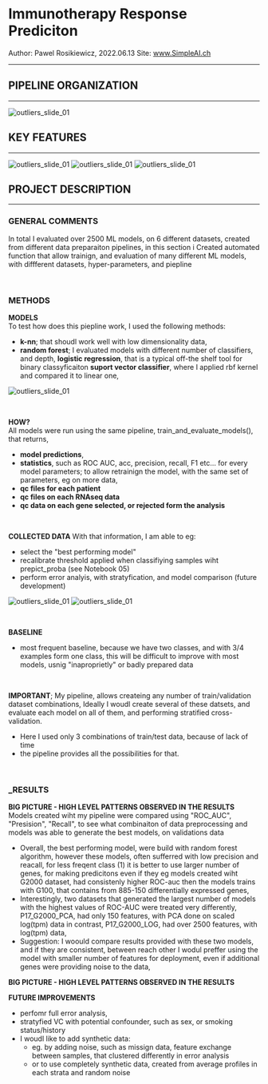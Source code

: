 # Immunotherapy Response Prediciton
Author: Pawel Rosikiewicz, 2022.06.13 
Site: www.SimpleAI.ch

---

## PIPELINE ORGANIZATION
---

![outliers_slide_01](images/Slide1.jpeg)

## KEY FEATURES
---

![outliers_slide_01](images/Slide2.jpeg)
![outliers_slide_01](images/Slide3.jpeg)
![outliers_slide_01](images/Slide4.jpeg)

## PROJECT DESCRIPTION
---

### __GENERAL COMMENTS__  
In total I evaluated over 2500 ML models, on 6 different datasets, created from different data preparaiton pipelines, in this section i Created automated function that allow trainign, and evaluation of many different ML models, with diffferent datasets, hyper-parameters, and
piepline

</br>

### __METHODS__

__MODELS__  
To test how does this piepline work, I used the following methods:
* __k-nn__; that shoudl work well with low dimensionality data,
* __random forest__; I evaluated models with different number of classifiers, and depth,
__logistic regression__, that is a typical off-the shelf tool for binary classyficaiton
__suport vector classifier__, where I applied rbf kernel and compared it to linear one,

![outliers_slide_01](images/Slide5.jpeg)

</br>

__HOW?__  
All models were run using the same pipeline, train_and_evaluate_models(), that returns,
* __model predictions__, 
* __statistics__, such as ROC AUC, acc, precision, recall, F1 etc... for every model
parameters; to allow retrainign the model, with the same set of parameters, eg on more data,
* __qc files for each patient__
* __qc files on each RNAseq data__
* __qc data on each gene selected, or rejected form the analysis__

</br>

__COLLECTED DATA__
With that information, I am able to eg:
* select the "best performing model"
* recalibrate threshold applied when classifiying samples wiht prepict_proba (see Notebook 05)
* perform error analyis, with stratyfication, and model comparison (future development)

![outliers_slide_01](images/Slide6.jpeg)
![outliers_slide_01](images/Slide7.jpeg)


</br>

__BASELINE__
* most frequent baseline, because we have two classes, and with 3/4 examples form one class, this will be difficult to improve with most models, usnig "inaproprietly" or badly prepared data

</br>

__IMPORTANT__; My pipeline, allows createing any number of train/validation dataset combinations, Ideally I woudl create several of these datsets, and evaluate each model on all of them, and performing stratified cross-validation. 
* Here I used only 3 combinations of train/test data, because of lack of time 
* the pipeline provides all the possibilities for that.
  
</br>

### ___RESULTS__

__BIG PICTURE - HIGH LEVEL PATTERNS OBSERVED IN THE RESULTS__  
Models created wiht my pipeline were compared using "ROC_AUC", "Presision", "Recall", to see what combinaiton of data preprocessing and models was able to generate the best models, on validations data
 
* Overall, the best performing model, were build with random forest algorithm, however these models, often sufferred with low precision and reacall, for less freqent class (1)
it is better to use larger number of genes, for making predicitons even if they eg models created wiht G2000 dataset, had consistenly higher ROC-auc then the models trains with G100, that contains from 885-150 differentially expressed genes,
* Interestingly, two datasets that generated the largest number of models with the highest values of ROC-AUC were treated very differently,
P17_G2000_PCA, had only 150 features, with PCA done on scaled log(tpm) data
in contrast, P17_G2000_LOG, had over 2500 features, with log(tpm) data,
* Suggestion: I woould compare results provided with these two models, and if they are consistent, between reach other I wodul preffer using the model with smaller number of features for deployment, even if additional genes were providing noise to the data,






__BIG PICTURE - HIGH LEVEL PATTERNS OBSERVED IN THE RESULTS__  
















__FUTURE IMPROVEMENTS__
* perfomr full error analysis, 
* stratyfied VC with potential confounder, such as sex, or smoking status/history
* I woudl like to add synthetic data:
  * eg. by adding noise, such as missign data,
feature exchange between samples, that clustered differently in error analysis
  * or to use completely synthetic data, created from average profiles in each strata and random noise




